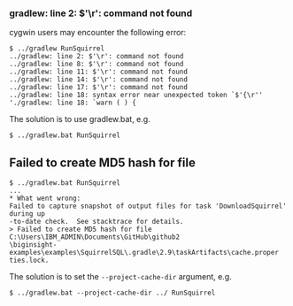 ### gradlew: line 2: $'\r': command not found

cygwin users may encounter the following error:

```
$ ../gradlew RunSquirrel
../gradlew: line 2: $'\r': command not found
../gradlew: line 8: $'\r': command not found
../gradlew: line 11: $'\r': command not found
../gradlew: line 14: $'\r': command not found
../gradlew: line 17: $'\r': command not found
../gradlew: line 18: syntax error near unexpected token `$'{\r''
'./gradlew: line 18: `warn ( ) {
```

The solution is to use gradlew.bat, e.g.

```
$ ../gradlew.bat RunSquirrel
```

## Failed to create MD5 hash for file

```
$ ../gradlew.bat RunSquirrel
...
* What went wrong:
Failed to capture snapshot of output files for task 'DownloadSquirrel' during up
-to-date check.  See stacktrace for details.
> Failed to create MD5 hash for file C:\Users\IBM_ADMIN\Documents\GitHub\github2
\biginsight-examples\examples\SquirrelSQL\.gradle\2.9\taskArtifacts\cache.proper
ties.lock.
```
The solution is to set the `--project-cache-dir` argument, e.g.

```
$ ../gradlew.bat --project-cache-dir ../ RunSquirrel
```
